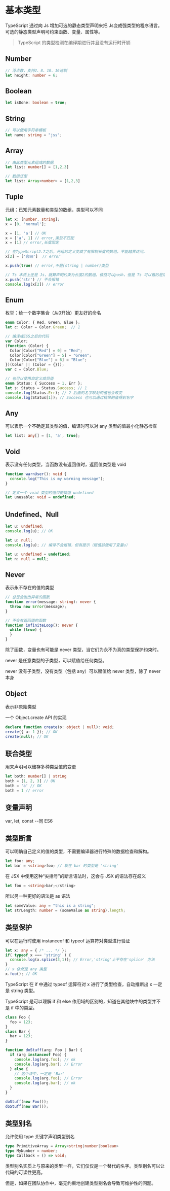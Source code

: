 # 基本类型
TypeScript 通过向 Js 增加可选的静态类型声明来把 Js变成强类型的程序语言。可选的静态类型声明可约束函数、变量、属性等。
> TypeScript 的类型检测在编译期进行并且没有运行时开销

## Number
```typescript
// 浮点数，支持2、8、10、16进制
let height: number = 6;
```
## Boolean
```typescript
let isDone: boolean = true;
```
## String
```typescript
// 可以使用字符串模板
let name: string = "jss";
```
## Array
```typescript
// 由此类型元素组成的数据
let list: number[] = [1,2,3]

// 数组泛型
let list: Array<number> = [1,2,3]
```
## Tuple
元组：已知元素数量和类型的数组，类型可以不同
```typescript
let x: [number, string];
x = [0, 'normal'];

x = [1, 'a'] // OK
x = ['a', 1] // error,类型不匹配
x = [1] // error,长度固定

// 在TypeScript2.7之后，元组的定义变成了有限制长度的数组，不能越界访问。
x[2] = ['官网']  // error

x.push(true) // error,不是(string | number)类型

// Ts 本质上还是 Js，就算声明约束为长度2的数组，依然可以push，但是 Ts 可以做的是限制继续在约束范围外进行其他操作
x.push('str') // 不会报错
console.log(x[2]) // error
```
## Enum
枚举：给一个数字集合（从0开始）更友好的命名
```typescript
enum Color: { Red, Green, Blue };
let c: Color = Color.Green;  // 1

// 编译成ES5之后的代码
var Color;
(function (Color) {
  Color[Color["Red"] = 0] = "Red";
  Color[Color["Green"] = 5] = "Green";
  Color[Color["Blue"] = 6] = "Blue";
})(Color || (Color = {}));
var c = Color.Blue;

// 也可以使用自定义成员值
enum Status: { Success = 1, Err };
let s: Status = Status.Success; // 1
console.log(Status.Err); // 2 后面的名字映射的值也会改变
console.log(Status[1]); // Success 也可以通过枚举的值得到名字
```
## Any
可以表示一个不确定其类型的值，编译时可以对 any 类型的值最小化静态检查
```typescript
let list: any[] = [1, 'a', true];
```
## Void
表示没有任何类型，当函数没有返回值时，返回值类型是 void
```typescript
function warnUser(): void {
  console.log("This is my warning message");
}

// 定义一个 void 类型的值只能赋值 undefined
let unusable: void = undefined;
```
## Undefined、Null
```typescript
let u: undefined;
console.log(u); // OK

let u: null;
console.log(u); // 编译不会报错，但有提示（赋值前使用了变量u）

let u: undefined = undefined;
let n: null = null;
```
## Never
表示永不存在的值的类型
```typescript
// 总是会抛出异常的函数
function error(message: string): never {
  throw new Error(message);
}

// 不会有返回值的函数
function infiniteLoop(): never {
  while (true) {
  }
}
```
除了函数，变量也有可能是 never 类型，当它们为永不为真的类型保护约束时。

never 是任意类型的子类型，可以赋值给任何类型。

never 没有子类型，没有类型（包括 any）可以赋值给 never 类型，除了 never 本身
## Object
表示非原始类型

一个 Object.create API 的实现
```typescript
declare function create(o: object | null): void;
create({ a: 1 }); // OK
create(null); // OK
```
## 联合类型
用来声明可以储存多种类型值的变更
```typescript
let both: number[] | string
both = [1, 2, 3] // OK
both = 'a' // OK
both = 1 // error
```
## 变量声明
var, let, const --同 ES6
## 类型断言
可以明确自己定义的值的类型，不需要编译器进行特殊的数据检查和解构。
```typescript
let foo: any;
let bar = <string>foo; // 现在 bar 的类型是 'string'
```
在 JSX 中使用这种“尖括号”的断言语法时，这会与 JSX 的语法存在歧义
```typescript
let foo = <string>bar;</string>
```
所以另一种更好的语法是 as 语法
```typescript
let someValue: any = "this is a string";
let strLength: number = (someValue as string).length;
```
## 类型保护
可以在运行时使用 instanceof 和 typeof 运算符对类型进行验证
```typescript
let x: any = { /* ... */ };
if( typeof x === 'string' ) {
  console.log(x.splice(3,1)); // Error,'string'上不存在'splice' 方法
}
// x 依然是 any 类型
x.foo(); // OK
```
TypeScript 在 if 中通过 typeof 运算符对 x 进行了类型检查，自动推断出 x 一定是 string 类型。

TypeScript 是可以理解 if 和 else 作用域的区别的，知道在其他块中的类型并不是 if 中的类型。
```typescript
class Foo {
  foo = 123;
}
class Bar {
  bar = 123;
}

function doStuff(arg: Foo | Bar) {
  if (arg instanceof Foo) {
    console.log(arg.foo); // ok
    console.log(arg.bar); // Error
  } else {
    // 这个块中，一定是 'Bar'
    console.log(arg.foo); // Error
    console.log(arg.bar); // ok
  }
}

doStuff(new Foo());
doStuff(new Bar());
```
## 类型别名
允许使用 type 关键字声明类型别名
```typescript
type PrimitiveArray = Array<string|number|boolean>
type MyNumber = number;
type Callback = () => void;
```
类型别名实质上与原来的类型一样，它们仅仅是一个替代的名字。类型别名可以让代码的可读性更高。

但是，如果在团队协作中，毫无约束地创建类型别名会导致可维护性的问题。
